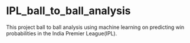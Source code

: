 # IPL_ball_to_ball_analysis
This project ball to ball analysis using machine learning on predicting win probabilities in the India Premier League(IPL).
